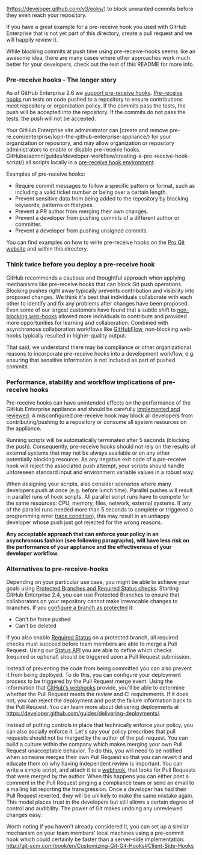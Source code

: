 
(https://developer.github.com/v3/eoks/) to block unwanted commits before they even reach your repository.

If you have a great example for a pre-receive hook you used with GitHub Enterprise that is not yet part of this directory, create a pull request and we will happily review it.

While blocking commits at push time using pre-receive-hooks seems like an awesome idea, there are many cases where other approaches work much better for your developers, check out the rest of this README for more info.

### Pre-receive hooks - The longer story

As of GitHub Enterprise 2.6 we [support pre-receive hooks](https://help.github.com/enterpng-with-pre-receive-hooks/). [Pre-receive hooks](https://help.github.com/enterprise/-with-pre-receive-hooks/) run tests on code pushed to a repository to ensure contributions meet repository or organization policy. If the commits pass the tests, the push will be accepted into the repository. If the commits do not pass the tests, the push will not be accepted.

Your GitHub Enterprise site administrator can [create and remove pre-re.com/enterprise/lopn-the-github-enterprise-appliance/) for your organization or repository, and may allow organization or repository administrators to enable or disable pre-receive hooks. GitHube/admin/guides/developer-workflow/creating-a-pre-receive-hook-script/) all scripts locally in a [pre-receive hook environment](https://help.github.com/enterprise/2.6/admin/guides/developer-workflow/creating-a-pre-receive-hook-environment/).

Examples of pre-receive hooks:
* Require commit messages to follow a specific pattern or format, such as including a valid ticket number or being over a certain length.
* Prevent sensitive data from being added to the repository by blocking keywords, patterns or filetypes.
* Prevent a PR author from merging their own changes.
* Prevent a developer from pushing commits of a different author or committer.
* Prevent a developer from pushing unsigned commits.

You can find examples on how to write pre-receive hooks on the [Pro Git website](https://git-scm.com/book/en/v2/Customizing-Git-An-Example-Git-Enforced-Policy) and within this directory.

### Think twice before you deploy a pre-receive hook

GitHub recommends a cautious and thoughtful approach when applying mechanisms like pre-receive hooks that can block Git push operations. Blocking pushes right away typically prevents contribution and visibility into proposed changes. We think it's best that individuals collaborate with each other to identify and fix any problems after changes have been proposed. Even some of our largest customers have found that a subtle shift to [non-blocking web-hooks](https://help.github.com/enterprise/admin/guides/developer-workflow/using-webhooks-for-continuous-integration/) allowed more individuals to contribute and provided more opportunities for learning and collaboration. Combined with asynchronous collaboration workflows like [GitHubFlow](https://guides.github.com/introduction/flow/), non-blocking web-hooks typically resulted in higher-quality output.

That said, we understand there may be compliance or other organizational reasons to incorporate pre-receive hooks into a development workflow, e.g. ensuring that sensitive information is not included as part of pushed commits.

### Performance, stability and workflow implications of pre-receive hooks

Pre-receive hooks can have unintended effects on the performance of the GitHub Enterprise appliance and should be carefully [implemented and reviewed](https://help.github.com/enterprise/admin/guides/developer-workflow/creating-a-pre-receive-hook-script/). A misconfigured pre-receive hook may block all developers from contributing/pushing to a repository or consume all system resources on the appliance.

Running scripts will be automatically terminated after 5 seconds (blocking the push). Consequently, pre-receive hooks should not rely on the results of external systems that may not be always available or on any other potentially blocking resource. As any negative exit code of a pre-receive hook will reject the associated push attempt, your scripts should handle unforeseen standard input and environment variable values in a robust way.

When designing your scripts, also consider scenarios where many developers push at once (e.g. before lunch time). Parallel pushes will result in parallel runs of hook scripts. All parallel script runs have to compete for the same resources: CPU, memory, files, network, external systems. If any of the parallel runs needed more than 5 seconds to complete or triggered a programming error ([race condition](https://en.wikipedia.org/wiki/Race_condition#Software)), this may result in an unhappy developer whose push just got rejected for the wrong reasons.

**Any acceptable approach that can enforce your policy in an asynchronous fashion (see following paragraphs), will have less risk on the performance of your appliance and the effectiveness of your developer workflow.**

### Alternatives to pre-receive-hooks

Depending on your particular use case, you might be able to achieve your goals using [Protected Branches and Required Status checks](https://github.com/blog/2051-protected-branches-and-required-status-checks). Starting GitHub Enterprise 2.4, you can use Protected Branches to ensure that collaborators on your repository cannot make irrevocable changes to branches. If you [configure a branch as protected](https://help.github.com/articles/configuring-protected-branches/) it:

 - Can't be force pushed
 - Can't be deleted

If you also enable [Required Status](https://help.github.com/articles/enabling-required-status-checks/) on a protected branch, all required checks must succeed before team members are able to merge a Pull Request. Using our [Status API](https://developer.github.com/v3/repos/statuses/) you are able to define which checks (required or optional) should be triggered upon a Pull Request submission.

Instead of preventing the code from being committed you can also prevent it from being deployed. To do this, you can configure your deployment process to be triggered by the Pull Request merge event. Using the information that [GitHub's webhooks](https://developer.github.com/webhooks/) provide, you'll be able to determine whether the Pull Request meets the review and CI requirements. If it does not, you can reject the deployment and post the failure information back to the Pull Request. You can learn more about delivering deployments at https://developer.github.com/guides/delivering-deployments/.

Instead of putting controls in place that technically enforce your policy, you can also socially enforce it. Let's say your policy prescribes that pull requests should not be merged by the author of the pull request. You can build a culture within the company which makes merging your own Pull Request unacceptable behavior. To do this, you will need to be notified when someone merges their own Pull Request so that you can revert it and educate them on why having independent review is important. You can write a simple script, and attach it to a [webhook](https://developer.github.com/webhooks/), that looks for Pull Requests that were merged by the author. When this happens you can either post a comment in the Pull Request pinging a compliance team or send an email to a mailing list reporting the transgression. Once a developer has had their Pull Request reverted, they will be unlikely to make the same mistake again. This model places trust in the developers but still allows a certain degree of control and audibility. The power of Git makes undoing any unreviewed changes easy.

Worth noting if you haven't already considered it, you can set up a similar mechanism on your team members' local machines using a pre-commit hook which could certainly be faster than a server-side implementation: http://git-scm.com/book/en/Customizing-Git-Git-Hooks#Client-Side-Hooks
